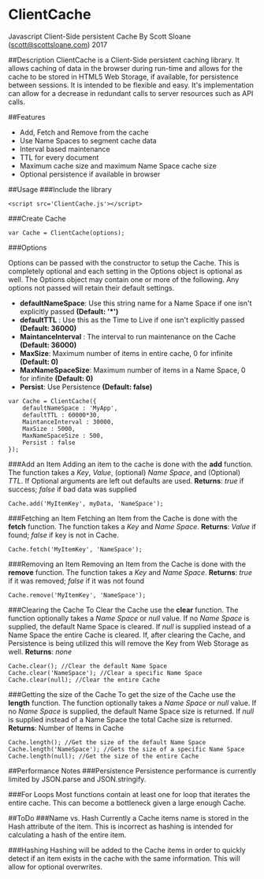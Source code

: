# ClientCache
Javascript Client-Side persistent Cache
By Scott Sloane (scott@scottsloane.com)
2017

##Description
ClientCache is a Client-Side persistent caching library.  It allows caching of data in the browser during run-time and allows for the cache to be stored in HTML5 Web Storage, if available, for persistence between sessions.  It is intended to be flexible and easy.  It's implementation can allow for a decrease in redundant calls to server resources such as API calls.

##Features
* Add, Fetch and Remove from the cache
* Use Name Spaces to segment cache data
* Interval based maintenance
* TTL for every document
* Maximum cache size and maximum Name Space cache size
* Optional persistence if available in browser 

##Usage
###Include the library
```
<script src='ClientCache.js'></script>
```
###Create Cache
```
var Cache = ClientCache(options);
```
###Options

Options can be passed with the constructor to setup the Cache.  This is completely optional and each setting in the Options object is optional as well.  The Options object may contain one or more of the following.  Any options not passed will retain their default settings.

* **defaultNameSpace**: Use this string name for a Name Space if one isn't explicitly passed **(Default: '*')**
* **defaultTTL** : Use this as the Time to Live if one isn't explicitly passed **(Default: 36000)**
* **MaintanceInterval** : The interval to run maintenance on the Cache **(Default: 36000)**
* **MaxSize**: Maximum number of items in entire cache, 0 for infinite **(Default: 0)**
* **MaxNameSpaceSize**: Maximum number of items in a Name Space, 0 for infinite **(Default: 0)**
* **Persist**: Use Persistence **(Default: false)**
```
var Cache = ClientCache({		
	defaultNameSpace : 'MyApp',
	defaultTTL : 60000*30,
	MaintanceInterval : 30000,
	MaxSize : 5000,
	MaxNameSpaceSize : 500,
	Persist : false
});
```
###Add an Item
Adding an item to the cache is done with the **add** function.  The function takes a *Key*, *Value*, (optional) *Name Space*, and (Optional) *TTL*.  If Optional arguments are left out defaults are used.
**Returns**: *true* if success; *false* if bad data was supplied
```
Cache.add('MyItemKey', myData, 'NameSpace');
```

###Fetching an Item
Fetching an Item from the Cache is done with the **fetch** function.  The function takes a *Key* and *Name Space*.
**Returns**: *Value* if found; *false* if key is not in Cache.
```
Cache.fetch('MyItemKey', 'NameSpace');
```

###Removing an Item
Removing an Item from the Cache is done with the **remove** function. The function takes a *Key* and *Name Space*.
**Returns**: *true* if it was removed; *false* if it was not found 

```
Cache.remove('MyItemKey', 'NameSpace');
```

###Clearing the Cache
To Clear the Cache use the **clear** function.  The function optionally takes a *Name Space* or *null* value.  If no *Name Space* is supplied, the default Name Space is cleared.  If *null* is supplied instead of a Name Space the entire Cache is cleared.  If, after clearing the Cache, and Persistence is being utilized this will remove the Key from Web Storage as well.
**Returns**:  *none*
```
Cache.clear(); //Clear the default Name Space
Cache.clear('NameSpace'); //Clear a specific Name Space
Cache.clear(null); //Clear the entire Cache
```

###Getting the size of the Cache
To get the size of the Cache use the **length** function.  The function optionally takes a *Name Space* or *null* value.  If no *Name Space* is supplied, the default Name Space size is returned.  If *null* is supplied instead of a Name Space the total Cache size is returned.
**Returns**: Number of Items in Cache
```
Cache.length(); //Get the size of the default Name Space
Cache.length('NameSpace'); //Gets the size of a specific Name Space
Cache.length(null); //Get the size of the entire Cache
```

##Performance Notes
###Persistence
Persistence performance is currently limited by JSON.parse and JSON.stringify. 

###For Loops
Most functions contain at least one for loop that iterates the entire cache.  This can become a bottleneck given a large enough Cache.

##ToDo
###Name vs. Hash
Currently a Cache items name is stored in the Hash attribute of the item.  This is incorrect as hashing is intended for calculating a hash of the entire item.

###Hashing
Hashing will be added to the Cache items in order to quickly detect if an item exists in the cache with the same information.  This will allow for optional overwrites.